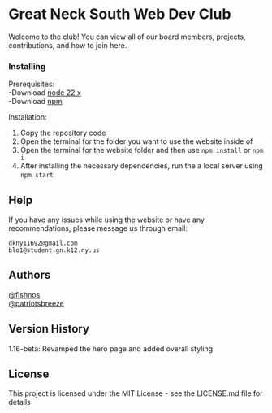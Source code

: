 # Great Neck South Web Dev Club

Welcome to the club! You can view all of our board members, projects, contributions, and how to join here.

### Installing

Prerequisites:
<br>
-Download [node 22.x](https://nodejs.org/en/download)
<br>
-Download [npm](https://docs.npmjs.com/downloading-and-installing-node-js-and-npm)

Installation:
1. Copy the repository code
2. Open the terminal for the folder you want to use the website inside of
3. Open the terminal for the website folder and then use ```npm install``` or ```npm i```
4. After installing the necessary dependencies, run the a local server using ```npm start```

## Help

If you have any issues while using the website or have any recommendations, please message us through email:

```
dkny11692@gmail.com
blo1@student.gn.k12.ny.us
```

## Authors

[@fishnos](https://github.com/fishnos)
<br>
[@patriotsbreeze](https://github.com/patriotsbreeze)

## Version History

1.16-beta: Revamped the hero page and added overall styling

## License

This project is licensed under the MIT License - see the LICENSE.md file for details
